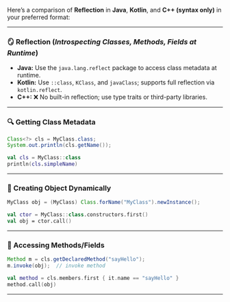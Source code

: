 Here’s a comparison of **Reflection** in **Java**, **Kotlin**, and **C++ (syntax only)** in your preferred format:

---

### 🪞 Reflection (***Introspecting Classes, Methods, Fields at Runtime***)

* **Java:** Use the `java.lang.reflect` package to access class metadata at runtime.
* **Kotlin:** Use `::class`, `KClass`, and `javaClass`; supports full reflection via `kotlin.reflect`.
* **C++:** ❌ No built-in reflection; use type traits or third-party libraries.

---

### 🔍 Getting Class Metadata

```java
Class<?> cls = MyClass.class;
System.out.println(cls.getName());
```

```kotlin
val cls = MyClass::class
println(cls.simpleName)
```

---

### 🧪 Creating Object Dynamically

```java
MyClass obj = (MyClass) Class.forName("MyClass").newInstance();
```

```kotlin
val ctor = MyClass::class.constructors.first()
val obj = ctor.call()
```

---

### 🔧 Accessing Methods/Fields

```java
Method m = cls.getDeclaredMethod("sayHello");
m.invoke(obj);  // invoke method
```

```kotlin
val method = cls.members.first { it.name == "sayHello" }
method.call(obj)
```

---



